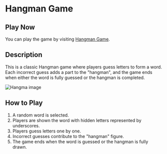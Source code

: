 # Hangman Game

## Play Now
You can play the game by visiting [Hangman Game](https://arrito.github.io/HangmanGameJS/).

## Description
This is a classic Hangman game where players guess letters to form a word. Each incorrect guess adds a part to the "hangman", and the game ends when either the word is fully guessed or the hangman is completed.

![Hangma image](images/hg-win.png)

## How to Play
1. A random word is selected.
2. Players are shown the word with hidden letters represented by underscores.
3. Players guess letters one by one.
4. Incorrect guesses contribute to the "hangman" figure.
5. The game ends when the word is guessed or the hangman is fully drawn.

